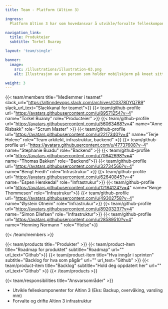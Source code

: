 ```yaml
---
title: Team - Platform (Altinn 3)

ingress:
  Platform Altinn 3 har som hovedansvar å utvikle/forvalte felleskomponenter på løsningen og forvalte/drifte infrastruktur for Altinn 3.

navigation_link:
  title: Produkteier
  subtitle: Torkel Buarøy

layout: 'team/single'

banner:
  image:
    src: /illustrations/illustration-03.png
    alt: Illustrasjon av en person som holder mobilskjerm på kneet sitt

weight: 3
---
```


{{< team/members title="Medlemmer i teamet" slack_url="https://altinndevops.slack.com/archives/C0378DYQ7B9" slack_url_text="Slackkanal for teamet">}}
{{< team/github-profile url="https://avatars.githubusercontent.com/u/89571254?v=4" name="Torkel Buarøy" role="Producteier" >}}
{{< team/github-profile url="https://avatars.githubusercontent.com/u/56063468?v=4" name="Anne Risbakk" role="Scrum Master" >}}
{{< team/github-profile url="https://avatars.githubusercontent.com/u/2217340?v=4" name="Terje Holene" role="Team arkitekt, infrastruktur, backend" >}}
{{< team/github-profile url="https://avatars.githubusercontent.com/u/47737608?v=4" name="Stephanie Buadu" role="Backend" >}}
{{< team/github-profile url="https://avatars.githubusercontent.com/u/70642698?v=4" name="Thomas Bakken" role="Backend">}}
{{< team/github-profile url="https://avatars.githubusercontent.com/u/32734566?v=4" name="Bengt Fredh" role="Infrastrukur" >}}
{{< team/github-profile url="https://avatars.githubusercontent.com/u/62640845?v=4" name="Espen Herskedal" role="Infrastrukur">}}
{{< team/github-profile url="https://avatars.githubusercontent.com/u/12184124?v=4" name="Børge Thommesen" role="Infrastrukur">}}
{{< team/github-profile url="https://avatars.githubusercontent.com/u/49302758?v=4" name="Øystein Otneim" role="Infrastrukur">}}
{{< team/github-profile url="https://avatars.githubusercontent.com/u/89203237?v=4" name="Simon Ellefsen" role="Infrastruktur">}}
{{< team/github-profile url="https://avatars.githubusercontent.com/u/28589510?v=4" name="Henning Normann " role="Ytelse">}}

{{< /team/members >}}

{{< team/products title="Produkter" >}}
{{< team/product-item title="Roadmap for produktet" subtitle="Roadmap" url="" url_text="Github">}}
{{< team/product-item title="Hva inngår i sprinten" subtitle="Backlog for hva som pågår" url="" url_text="Github" >}}
{{< team/product-item title="Backlog" subtitle="Hold deg oppdatert her" url="" url_text="Github" >}}
{{< /team/products >}}

{{< team/responsibilities title="Ansvarsområder" >}}

- Utvikle felleskomponenter for Altinn 3 (Eks: Backup, overvåking, varsling mm)
- Forvalte og drifte Altinn 3 infrastruktur
